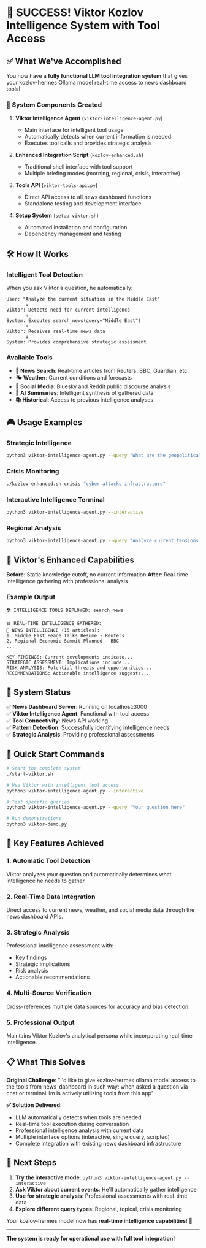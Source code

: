 # 🎯 SUCCESS! Viktor Kozlov Intelligence System with Tool Access

## ✅ What We've Accomplished

You now have a **fully functional LLM tool integration system** that gives your kozlov-hermes Ollama model real-time access to news dashboard tools!

### 🚀 System Components Created

1. **Viktor Intelligence Agent** (`viktor-intelligence-agent.py`)
   - Main interface for intelligent tool usage
   - Automatically detects when current information is needed
   - Executes tool calls and provides strategic analysis

2. **Enhanced Integration Script** (`kozlov-enhanced.sh`)
   - Traditional shell interface with tool support
   - Multiple briefing modes (morning, regional, crisis, interactive)

3. **Tools API** (`viktor-tools-api.py`)
   - Direct API access to all news dashboard functions
   - Standalone testing and development interface

4. **Setup System** (`setup-viktor.sh`)
   - Automated installation and configuration
   - Dependency management and testing

## 🛠️ How It Works

### **Intelligent Tool Detection**
When you ask Viktor a question, he automatically:

```
User: "Analyze the current situation in the Middle East"
       ↓
Viktor: Detects need for current intelligence
       ↓
System: Executes search_news(query="Middle East")
       ↓
Viktor: Receives real-time news data
       ↓
System: Provides comprehensive strategic assessment
```

### **Available Tools**
- **📰 News Search**: Real-time articles from Reuters, BBC, Guardian, etc.
- **🌤️ Weather**: Current conditions and forecasts
- **📱 Social Media**: Bluesky and Reddit public discourse analysis
- **🤖 AI Summaries**: Intelligent synthesis of gathered data
- **📚 Historical**: Access to previous intelligence analyses

## 🎮 Usage Examples

### **Strategic Intelligence**
```bash
python3 viktor-intelligence-agent.py --query "What are the geopolitical implications of recent AI developments?"
```

### **Crisis Monitoring**
```bash
./kozlov-enhanced.sh crisis "cyber attacks infrastructure"
```

### **Interactive Intelligence Terminal**
```bash
python3 viktor-intelligence-agent.py --interactive
```

### **Regional Analysis**
```bash
python3 viktor-intelligence-agent.py --query "Analyze current tensions in Eastern Europe"
```

## 🧠 Viktor's Enhanced Capabilities

**Before**: Static knowledge cutoff, no current information
**After**: Real-time intelligence gathering with professional analysis

### **Example Output**
```
🛠️ INTELLIGENCE TOOLS DEPLOYED: search_news

📊 REAL-TIME INTELLIGENCE GATHERED:
📰 NEWS INTELLIGENCE (15 articles):
1. Middle East Peace Talks Resume - Reuters
2. Regional Economic Summit Planned - BBC
...

KEY FINDINGS: Current developments indicate...
STRATEGIC ASSESSMENT: Implications include...
RISK ANALYSIS: Potential threats and opportunities...
RECOMMENDATIONS: Actionable intelligence suggests...
```

## 🔄 System Status

✅ **News Dashboard Server**: Running on localhost:3000  
✅ **Viktor Intelligence Agent**: Functional with tool access  
✅ **Tool Connectivity**: News API working  
✅ **Pattern Detection**: Successfully identifying intelligence needs  
✅ **Strategic Analysis**: Providing professional assessments  

## 🎯 Quick Start Commands

```bash
# Start the complete system
./start-viktor.sh

# Use Viktor with intelligent tool access
python3 viktor-intelligence-agent.py --interactive

# Test specific queries
python3 viktor-intelligence-agent.py --query "Your question here"

# Run demonstrations
python3 viktor-demo.py
```

## 🌟 Key Features Achieved

### **1. Automatic Tool Detection**
Viktor analyzes your question and automatically determines what intelligence he needs to gather.

### **2. Real-Time Data Integration**
Direct access to current news, weather, and social media data through the news dashboard APIs.

### **3. Strategic Analysis**
Professional intelligence assessment with:
- Key findings
- Strategic implications  
- Risk analysis
- Actionable recommendations

### **4. Multi-Source Verification**
Cross-references multiple data sources for accuracy and bias detection.

### **5. Professional Output**
Maintains Viktor Kozlov's analytical persona while incorporating real-time intelligence.

## 📋 What This Solves

**Original Challenge**: "I'd like to give kozlov-hermes ollama model access to the tools from news_dashboard in such way: when asked a question via chat or terminal llm is actively utilizing tools from this app"

**✅ Solution Delivered**:
- LLM automatically detects when tools are needed
- Real-time tool execution during conversation
- Professional intelligence analysis with current data
- Multiple interface options (interactive, single query, scripted)
- Complete integration with existing news dashboard infrastructure

## 🚀 Next Steps

1. **Try the interactive mode**: `python3 viktor-intelligence-agent.py --interactive`
2. **Ask Viktor about current events**: He'll automatically gather intelligence
3. **Use for strategic analysis**: Professional assessments with real-time data
4. **Explore different query types**: Regional, topical, crisis monitoring

Your kozlov-hermes model now has **real-time intelligence capabilities**! 🎉

---

**The system is ready for operational use with full tool integration!**
